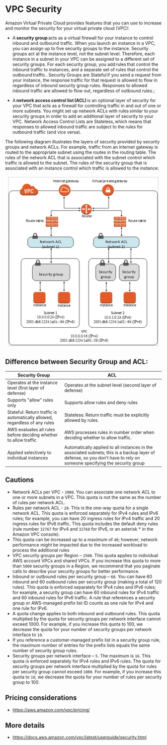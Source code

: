 # VPC Security 

Amazon Virtual Private Cloud provides features that you can use to increase and monitor the security for your virtual private cloud (VPC): 

- A **security group** acts as a virtual firewall for your instance to control inbound and outbound traffic. When you launch an instance in a VPC, you can assign up to five security groups to the instance. Security groups act at the instance level, not the subnet level. Therefore, each instance in a subnet in your VPC can be assigned to a different set of security groups. For each security group, you add rules that control the inbound traffic to instances, and a separate set of rules that control the outbound traffic.. Security Groups are Stateful if you send a request from your instance, the response traffic for that request is allowed to flow in regardless of inbound security group rules. Responses to allowed inbound traffic are allowed to flow out, regardless of outbound rules.;  

- A **network access control list (ACL)** is an optional layer of security for your VPC that acts as a firewall for controlling traffic in and out of one or more subnets. You might set up network ACLs with rules similar to your security groups in order to add an additional layer of security to your VPC.  Network Access Control Lists are Stateless, which means that responses to allowed inbound traffic are subject to the rules for outbound traffic (and vice versa).  


The following diagram illustrates the layers of security provided by security groups and network ACLs. For example, traffic from an internet gateway is routed to the appropriate subnet using the routes in the routing table. The rules of the network ACL that is associated with the subnet control which traffic is allowed to the subnet. The rules of the security group that is associated with an instance control which traffic is allowed to the instance:

![](images/2.4.jpg)

## Difference between Security Group and ACL:

| Security Group | ACL |
|---|---|
| Operates at the instance level (first layer of defense) | Operates at the subnet level (second layer of defense) |
| Supports "allow" rules only | Supports allow rules and deny rules |
| Stateful: Return traffic is automatically allowed, regardless of any rules | Stateless: Return traffic must be explicitly allowed by rules. |
| AWS evaluates all rules before deciding whether to allow traffic | AWS processes rules in number order when deciding whether to allow traffic. |
| Applied selectively to individual instances | Automatically applied to all instances in the associated subnets; this is a backup layer of defense, so you don’t have to rely on someone specifying the security group |

## Cautions 

- Network ACLs per VPC - `2000`. You can associate one network ACL to one or more subnets in a VPC. This quota is not the same as the number of rules per network ACL. 
- Rules per network ACL - `20`. This is the one-way quota for a single network ACL. This quota is enforced separately for IPv4 rules and IPv6 rules; for example, you can have 20 ingress rules for IPv4 traffic and 20 ingress rules for IPv6 traffic. This quota includes the default deny rules (rule number `32767` for IPv4 and `32768` for IPv6, or an asterisk * in the Amazon VPC console). 
- This quota can be increased up to a maximum of `40`; however, network performance might be impacted due to the increased workload to process the additional rules 
- VPC security groups per Region – `2500`. This quota applies to individual AWS account VPCs and shared VPCs. If you increase this quota to more than `5000` security groups in a Region, we recommend that you paginate calls to describe your security groups for better performance. 
- Inbound or outbound rules per security group – `60`.  You can have 60 inbound and 60 outbound rules per security group (making a total of 120 rules). This quota is enforced separately for IPv4 rules and IPv6 rules; for example, a security group can have 60 inbound rules for IPv4 traffic and 60 inbound rules for IPv6 traffic. A rule that references a security group or AWS-managed prefix list ID counts as one rule for IPv4 and one rule for IPv6. 
- A quota change applies to both inbound and outbound rules. This quota multiplied by the quota for security groups per network interface cannot exceed 1000. For example, if you increase this quota to 100, we decrease the quota for your number of security groups per network interface to `10`. 
- If you reference a customer-managed prefix list in a security group rule, the maximum number of entries for the prefix lists equals the same number of security group rules. 
- Security groups per network interface – `5`. The maximum is `16`. This quota is enforced separately for IPv4 rules and IPv6 rules. The quota for security groups per network interface multiplied by the quota for rules per security group cannot exceed `1000`. For example, if you increase this quota to `10`, we decrease the quota for your number of rules per security group to 100. 
 

## Pricing considerations 
- https://aws.amazon.com/vpc/pricing/ 

## More details 

- https://docs.aws.amazon.com/vpc/latest/userguide/security.html 